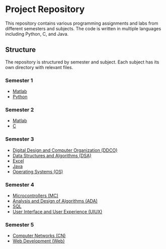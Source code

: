 # Project Repository

This repository contains various programming assignments and labs from different semesters and subjects. The code is written in multiple languages including Python, C, and Java.

## Structure

The repository is structured by semester and subject. Each subject has its own directory with relevant files.

### Semester 1

-   [Matlab](./Sem1/Matlab)
-   [Python](./Sem1/Python)

### Semester 2

-   [Matlab](./Sem2/Matlab)
-   [C](./Sem2/C)

### Semester 3

-   [Digital Design and Computer Organization (DDCO)](./Sem3/DDCO)
-   [Data Structures and Algorithms (DSA)](./Sem3/DSA)
-   [Excel](./Sem3/Excel)
-   [Java](./Sem3/Java)
-   [Operating Systems (OS)](./Sem3/OS)

### Semester 4

-   [Microcontrollers (MC)](./Sem4/MC)
-   [Analysis and Design of Algorithms (ADA)](./Sem4/ADA)
-   [SQL](./Sem4/SQL)
-   [User Interface and User Experience (UIUX)](./Sem4/UIUX)

### Semester 5

-   [Computer Networks (CN)](./Sem5/CN)
-   [Web Development (Web)](./Sem5/Web)
